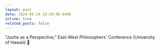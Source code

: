 ```yaml
---
layout: post
date: 2024-05-24 15:59:00-0400
inline: true
related_posts: false
---
```


“Juche as a Perspective,” East-West Philosophers’ Conference (University of Hawaii) 🍍
